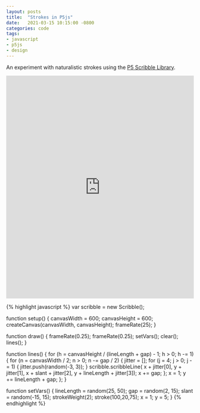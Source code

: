 ```yaml
---
layout: posts
title:  "Strokes in P5js"
date:   2021-03-15 10:15:00 -0800
categories: code
tags: 
- javascript
- p5js
- design
---
```

An experiment with naturalistic strokes using the [P5 Scribble Library](https://github.com/generative-light/p5.scribble.js/).
<div class='p5-canvas'>
<iframe src="https://editor.p5js.org/bobbymeyer/embed/MCbbiL6o5"
        style="width: 100%; height: 600px;"  
        scrolling="no" 
        frameborder="0">
</iframe>


{% highlight javascript %}
var scribble = new Scribble();

function setup() {
  canvasWidth = 600;
  canvasHeight = 600;
  createCanvas(canvasWidth, canvasHeight);
  frameRate(25);
}

function draw() {
  frameRate(0.25);
  frameRate(0.25);
  setVars();
  clear();
  lines();
}

function lines() {
  for (h = canvasHeight / (lineLength + gap) - 1; h > 0; h -= 1) {
    for (n = canvasWidth / 2; n > 0; n -= gap / 2) {
      jitter = [];
      for (j = 4; j > 0; j -= 1) {
        jitter.push(random(-3, 3));
      }
      scribble.scribbleLine(
        x + jitter[0],
        y + jitter[1],
        x + slant + jitter[2],
        y + lineLength + jitter[3]);
      x += gap;
    };
    x = 1;
    y += lineLength + gap;
  };
}

function setVars() {
  lineLength = random(25, 50);
  gap = random(2, 15);
  slant = random(-15, 15);
  strokeWeight(2);
  stroke(100,20,75);
  x = 1;
  y = 5;
}
{% endhighlight %}
